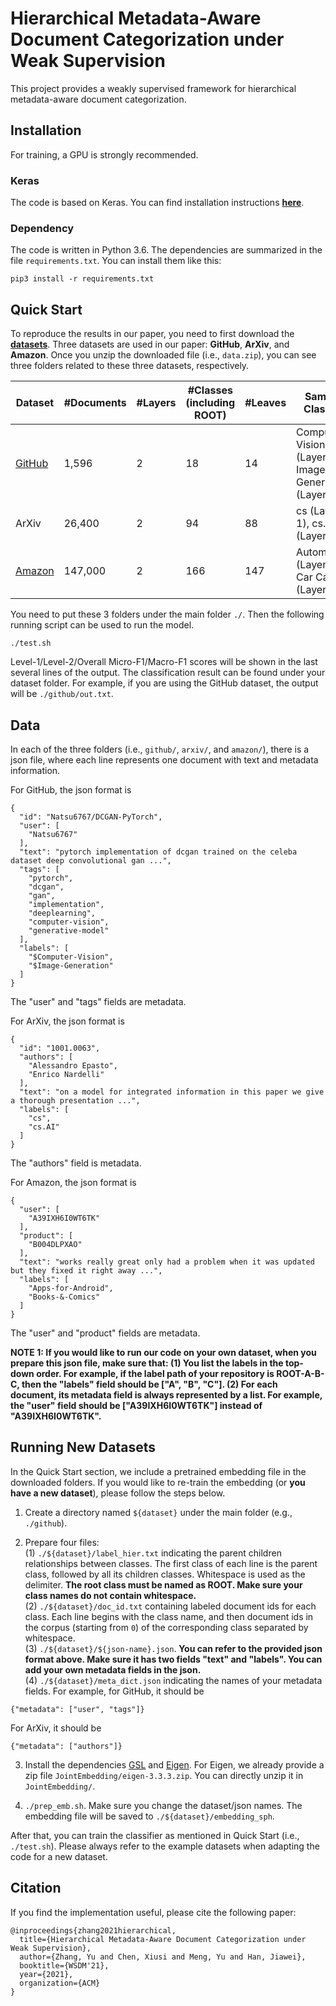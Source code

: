 # Hierarchical Metadata-Aware Document Categorization under Weak Supervision
This project provides a weakly supervised framework for hierarchical metadata-aware document categorization.

## Installation
For training, a GPU is strongly recommended.

### Keras
The code is based on Keras. You can find installation instructions [**here**](https://keras.io/#installation).

### Dependency
The code is written in Python 3.6. The dependencies are summarized in the file ```requirements.txt```. You can install them like this:

```
pip3 install -r requirements.txt
```

## Quick Start
To reproduce the results in our paper, you need to first download the [**datasets**](https://drive.google.com/file/d/170Vm8LywO0jDpwjNnPIzIj2kuCClZ21k/view?usp=sharing). Three datasets are used in our paper: **GitHub**, **ArXiv**, and **Amazon**. Once you unzip the downloaded file (i.e., ```data.zip```), you can see three folders related to these three datasets, respectively. 

| Dataset | #Documents | #Layers | #Classes (including ROOT) | #Leaves | Sample Classes |
| ------- |------------| ------- | ------------------------- | ------- | -------------- |
| [GitHub](https://github.com/yuzhimanhua/HiGitClass)        | 1,596      | 2       | 18                        | 14      | Computer Vision (Layer-1), Image Generation (Layer-2)|
| ArXiv                                                      | 26,400     | 2       | 94                        | 88      | cs (Layer-1), cs.AI (Layer-2)|
| [Amazon](http://jmcauley.ucsd.edu/data/amazon/index.html)  | 147,000    | 2       | 166                       | 147     | Automotive (Layer-1), Car Care (Layer-2)|

You need to put these 3 folders under the main folder ```./```. Then the following running script can be used to run the model.

```
./test.sh
```

Level-1/Level-2/Overall Micro-F1/Macro-F1 scores will be shown in the last several lines of the output. The classification result can be found under your dataset folder. For example, if you are using the GitHub dataset, the output will be ```./github/out.txt```.

## Data
In each of the three folders (i.e., ```github/```, ```arxiv/```, and ```amazon/```), there is a json file, where each line represents one document with text and metadata information.

For GitHub, the json format is
```
{
  "id": "Natsu6767/DCGAN-PyTorch",  
  "user": [
    "Natsu6767"
  ],
  "text": "pytorch implementation of dcgan trained on the celeba dataset deep convolutional gan ...",
  "tags": [
    "pytorch",
    "dcgan",
    "gan",
    "implementation",
    "deeplearning",
    "computer-vision",
    "generative-model"
  ],
  "labels": [
    "$Computer-Vision",
    "$Image-Generation"
  ]
}
```
The "user" and "tags" fields are metadata.

For ArXiv, the json format is
```
{
  "id": "1001.0063",
  "authors": [
    "Alessandro Epasto",
    "Enrico Nardelli"
  ],
  "text": "on a model for integrated information in this paper we give a thorough presentation ...",
  "labels": [
    "cs",
    "cs.AI"
  ]
}
```
The "authors" field is metadata.

For Amazon, the json format is
```
{
  "user": [
    "A39IXH6I0WT6TK"
  ],
  "product": [
    "B004DLPXAO"
  ],
  "text": "works really great only had a problem when it was updated but they fixed it right away ...",
  "labels": [
    "Apps-for-Android",
    "Books-&-Comics"
  ]
}
```
The "user" and "product" fields are metadata.

**NOTE 1: If you would like to run our code on your own dataset, when you prepare this json file, make sure that: (1) You list the labels in the top-down order. For example, if the label path of your repository is ROOT-A-B-C, then the "labels" field should be \["A", "B", "C"\]. (2) For each document, its metadata field is always represented by a list. For example, the "user" field should be \["A39IXH6I0WT6TK"\] instead of "A39IXH6I0WT6TK".**

## Running New Datasets
In the Quick Start section, we include a pretrained embedding file in the downloaded folders. If you would like to re-train the embedding (or **you have a new dataset**), please follow the steps below.

1. Create a directory named ```${dataset}``` under the main folder (e.g., ```./github```).

2. Prepare four files:             
(1) ```./${dataset}/label_hier.txt``` indicating the parent children relationships between classes. The first class of each line is the parent class, followed by all its children classes. Whitespace is used as the delimiter. **The root class must be named as ROOT. Make sure your class names do not contain whitespace.**           
(2) ```./${dataset}/doc_id.txt``` containing labeled document ids for each class. Each line begins with the class name, and then document ids in the corpus (starting from ```0```) of the corresponding class separated by whitespace.           
(3) ```./${dataset}/${json-name}.json```. **You can refer to the provided json format above. Make sure it has two fields "text" and "labels". You can add your own metadata fields in the json.**             
(4) ```./${dataset}/meta_dict.json``` indicating the names of your metadata fields. For example, for GitHub, it should be
```
{"metadata": ["user", "tags"]}
```
For ArXiv, it should be
```
{"metadata": ["authors"]}
```

3. Install the dependencies [GSL](https://www.gnu.org/software/gsl/) and [Eigen](http://eigen.tuxfamily.org/index.php?title=Main_Page). For Eigen, we already provide a zip file ```JointEmbedding/eigen-3.3.3.zip```. You can directly unzip it in ```JointEmbedding/```.

4. ```./prep_emb.sh```. Make sure you change the dataset/json names. The embedding file will be saved to ```./${dataset}/embedding_sph```.

After that, you can train the classifier as mentioned in Quick Start (i.e., ```./test.sh```).
Please always refer to the example datasets when adapting the code for a new dataset.

## Citation
If you find the implementation useful, please cite the following paper:
```
@inproceedings{zhang2021hierarchical,
  title={Hierarchical Metadata-Aware Document Categorization under Weak Supervision},
  author={Zhang, Yu and Chen, Xiusi and Meng, Yu and Han, Jiawei},
  booktitle={WSDM'21},
  year={2021},
  organization={ACM}
}
```
